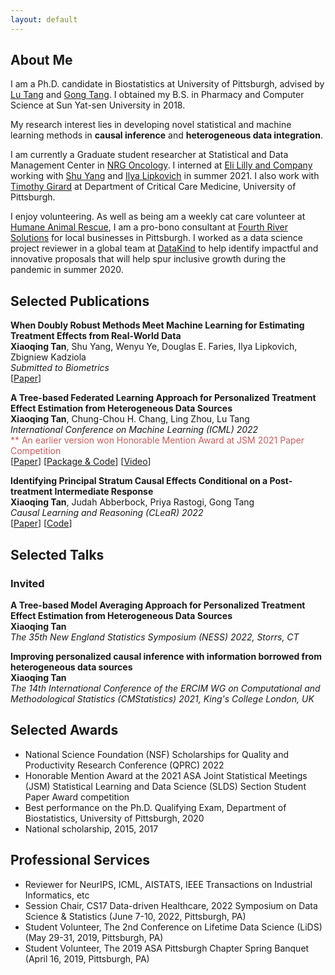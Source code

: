 ```yaml
---
layout: default
---
```

## About Me
I am a Ph.D. candidate in Biostatistics at University of Pittsburgh, advised by [Lu Tang](https://publichealth.pitt.edu/home/directory/lu-tang) and [Gong Tang](https://publichealth.pitt.edu/home/directory/gong-tang). I obtained my B.S. in Pharmacy and Computer Science at Sun Yat-sen University in 2018. 

My research interest lies in developing novel statistical and machine learning methods in <strong>causal inference</strong> and <strong>heterogeneous data integration</strong>. 

I am currently a Graduate student researcher at Statistical and Data Management Center in [NRG Oncology](https://www.nrgoncology.org/). I interned at [Eli Lilly and Company](https://www.lilly.com/) working with [Shu Yang](https://shuyang.wordpress.ncsu.edu/) and [Ilya Lipkovich](https://scholar.google.com/citations?user=m4bEhasAAAAJ&hl=en) in summer 2021. I also work with [Timothy Girard](https://ccm.pitt.edu/?q=content/girard-timothy) at Department of Critical Care Medicine, University of Pittsburgh. 

I enjoy volunteering. As well as being am a weekly cat care volunteer at [Humane Animal Rescue](https://www.humaneanimalrescue.org/), I am a pro-bono consultant at [Fourth River Solutions](http://www.fourthriversolutions.org/) for local businesses in Pittsburgh. I worked as a data science project reviewer in a global team at [DataKind](https://www.datakind.org/) to help identify impactful and innovative proposals that will help spur inclusive growth during the pandemic in summer 2020.


<!-- ## Education
<div align="left">
        <strong> University of Southern California, CA, USA (Aug 2015 - Dec 2018) </strong>
          <a href="https://www.usc.edu/" target="_blank" rel="external">
            <img border="0" src="usc_logo.jpg" align="right" width="70" height="70">
          </a> 
        <ul>
        <li>
          Doctor of Philosophy (Ph.D), Electrical Engineering</li>
        <li>
          Advisor: Prof. Ram Nevatia</li>
      </ul>      
      </div>

<div align="left">
        <strong> Tsinghua University, Beijing, China (Aug 2011 - Jun 2015) </strong>
          <a href="http://www.tsinghua.edu.cn/publish/newthuen/" target="_blank" rel="external">
            <img border="0" src="Tsinghua_Logo.png" align="right" width="70" height="70">
          </a> 
        <ul>
        <li>
          Bachelor of Engineering (B.E), Microelectronics</li>
        <li>
          Graduated with Excellent Thesis Award</li>
      </ul>      
      </div> -->


## Selected Publications

<tr>
<td width="100%">
<p>
    <b>When Doubly Robust Methods Meet Machine Learning for Estimating Treatment Effects from Real-World Data</b><br>
    <b>Xiaoqing Tan</b>, Shu Yang, Wenyu Ye, Douglas E. Faries, Ilya Lipkovich, Zbigniew Kadziola<br>
    <em>Submitted to Biometrics</em><br>
[<a href="https://arxiv.org/pdf/2204.10969.pdf">Paper</a>] 
</p>
</td>
</tr>

<tr>
<td width="100%">
<p>
    <b>A Tree-based Federated Learning Approach for Personalized Treatment Effect Estimation from Heterogeneous Data Sources</b><br>
    <b>Xiaoqing Tan</b>, Chung-Chou H. Chang, Ling Zhou, Lu Tang<br>
    <em>International Conference on Machine Learning (ICML) 2022</em><br>
    <font color='#CD5C5C'>** An earlier version won Honorable Mention Award at JSM 2021 Paper Competition</font><br>
[<a href="https://arxiv.org/pdf/2103.06261.pdf">Paper</a>] [<a href="https://github.com/ellenxtan/ifedtree">Package & Code</a>] [<a href="https://www.youtube.com/watch?v=Pc_YNS2Wga4">Video</a>]
</p>
</td>
</tr>


<tr>
<td width="100%">
<p>
    <b>Identifying Principal Stratum Causal Effects Conditional on a Post-treatment Intermediate Response</b><br>
    <b>Xiaoqing Tan</b>, Judah Abberbock, Priya Rastogi, Gong Tang<br>
    <em>Causal Learning and Reasoning (CLeaR) 2022</em><br>
[<a href="https://arxiv.org/pdf/2103.04175.pdf">Paper</a>] [<a href="https://github.com/ellenxtan/ps_ate">Code</a>] 
</p>
</td>
</tr>


## Selected Talks

### Invited

<tr>
<td width="100%">
<p>
    <b>A Tree-based Model Averaging Approach for Personalized Treatment Effect Estimation from Heterogeneous Data Sources</b><br>
    <b>Xiaoqing Tan</b><br>
    <em>The 35th New England Statistics Symposium (NESS) 2022, Storrs, CT</em><br>
</p>
</td>
</tr>

<tr>
<td width="100%">
<p>
    <b>Improving personalized causal inference with information borrowed from heterogeneous data sources</b><br>
    <b>Xiaoqing Tan</b><br>
    <em>The 14th International Conference of the ERCIM WG on Computational and Methodological Statistics (CMStatistics) 2021, King's College London, UK</em><br>
</p>
</td>
</tr>


## Selected Awards

- National Science Foundation (NSF) Scholarships for Quality and Productivity Research Conference (QPRC) 2022
- Honorable Mention Award at the 2021 ASA Joint Statistical Meetings (JSM) Statistical Learning and Data Science (SLDS) Section Student Paper Award competition
- Best performance on the Ph.D. Qualifying Exam, Department of Biostatistics, University of Pittsburgh, 2020
- National scholarship, 2015, 2017


## Professional Services

- Reviewer for NeurIPS, ICML, AISTATS, IEEE Transactions on Industrial Informatics, etc
- Session Chair, CS17 Data-driven Healthcare, 2022 Symposium on Data Science & Statistics (June 7-10, 2022, Pittsburgh, PA)
- Student Volunteer, The 2nd Conference on Lifetime Data Science (LiDS) (May 29-31, 2019, Pittsburgh, PA)
- Student Volunteer, The 2019 ASA Pittsburgh Chapter Spring Banquet (April 16, 2019, Pittsburgh, PA)


